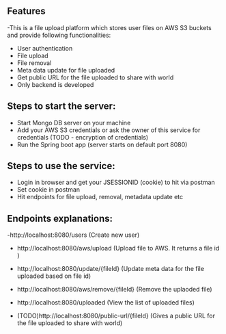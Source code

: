 ## Features

-This is a file upload platform which stores user files on AWS S3 buckets and provide following functionalities:
- User authentication
- File upload
- File removal
- Meta data update for file uploaded
- Get public URL for the file uploaded to share with world
- Only backend is developed


## Steps to start the server:

- Start Mongo DB server on your machine
- Add your AWS S3 credentials or ask the owner of this service for credentials (TODO - encryption of credentials)
- Run the Spring boot app (server starts on default port 8080)

## Steps to use the service:

- Login in browser and get your JSESSIONID (cookie) to hit via postman
- Set cookie in postman
- Hit endpoints for file upload, removal, metadata update etc

## Endpoints explanations:

-http://localhost:8080/users (Create new user)

- http://localhost:8080/aws/upload (Upload file to AWS. It returns a file id )

- http://localhost:8080/update/{fileId} (Update meta data for the file uploaded based on file id)

- http://localhost:8080/aws/remove/{fileId} (Remove the uplaoded file)

- http://localhost:8080/uploaded (View the list of uploaded files)

- (TODO)http://localhost:8080/public-url/{fileId} (Gives a public URL for the file uploaded to share with world)